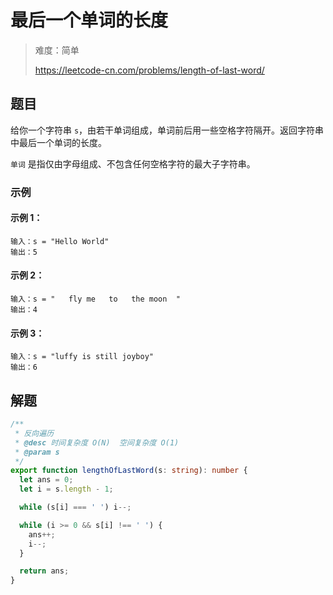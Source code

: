 # 最后一个单词的长度

> 难度：简单
>
> https://leetcode-cn.com/problems/length-of-last-word/

## 题目

给你一个字符串 `s`，由若干单词组成，单词前后用一些空格字符隔开。返回字符串中最后一个单词的长度。

`单词` 是指仅由字母组成、不包含任何空格字符的最大子字符串。

### 示例

#### 示例 1：

```
输入：s = "Hello World"
输出：5
```

#### 示例 2：

```
输入：s = "   fly me   to   the moon  "
输出：4
```

#### 示例 3：

```
输入：s = "luffy is still joyboy"
输出：6
```

## 解题

```typescript
/**
 * 反向遍历
 * @desc 时间复杂度 O(N)  空间复杂度 O(1)
 * @param s
 */
export function lengthOfLastWord(s: string): number {
  let ans = 0;
  let i = s.length - 1;

  while (s[i] === ' ') i--;

  while (i >= 0 && s[i] !== ' ') {
    ans++;
    i--;
  }

  return ans;
}
```
